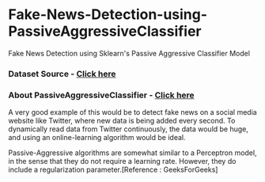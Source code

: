 # Fake-News-Detection-using-PassiveAggressiveClassifier
Fake News Detection using Sklearn's Passive Aggressive Classifier Model

### Dataset Source - [Click here](https://www.kaggle.com/c/fake-news/data)

### About PassiveAggressiveClassifier - [Click here](https://www.geeksforgeeks.org/passive-aggressive-classifiers/)

A very good example of this would be to detect fake news on a social media website like Twitter, where new data is being added every second. To dynamically read data from Twitter continuously, the data would be huge, and using an online-learning algorithm would be ideal.

Passive-Aggressive algorithms are somewhat similar to a Perceptron model, in the sense that they do not require a learning rate. However, they do include a regularization parameter.[Reference : GeeksForGeeks]
